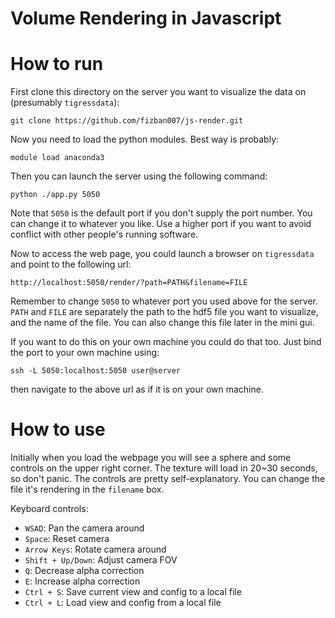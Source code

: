 Volume Rendering in Javascript
==============================

# How to run

First clone this directory on the server you want to visualize the data on (presumably `tigressdata`):

    git clone https://github.com/fizban007/js-render.git
	
Now you need to load the python modules. Best way is probably:

    module load anaconda3
	
Then you can launch the server using the following command:

	python ./app.py 5050
	
Note that `5050` is the default port if you don't supply the port number. You can change it to whatever you like. Use a higher port if you want to avoid conflict with other people's running software.

Now to access the web page, you could launch a browser on `tigressdata` and point to the following url:

	http://localhost:5050/render/?path=PATH&filename=FILE
	
Remember to change `5050` to whatever port you used above for the server. `PATH` and `FILE` are separately the path to the hdf5 file you want to visualize, and the name of the file. You can also change this file later in the mini gui.

If you want to do this on your own machine you could do that too. Just bind the port to your own machine using:

	ssh -L 5050:localhost:5050 user@server
	
then navigate to the above url as if it is on your own machine.

# How to use

Initially when you load the webpage you will see a sphere and some controls on the upper right corner. The texture will load in 20~30 seconds, so don't panic. The controls are pretty self-explanatory. You can change the file it's rendering in the `filename` box.

Keyboard controls:

- `WSAD`: Pan the camera around
- `Space`: Reset camera
- `Arrow Keys`: Rotate camera around
- `Shift + Up/Down`: Adjust camera FOV
- `Q`: Decrease alpha correction
- `E`: Increase alpha correction
- `Ctrl + S`: Save current view and config to a local file
- `Ctrl + L`: Load view and config from a local file
